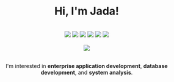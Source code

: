 <div align="center">
<h1>Hi, I'm Jada!</h1>

</br>

<img src="https://img.shields.io/badge/python-3670A0?style=for-the-badge&logo=python&logoColor=ffdd54">
<!-- <img src="https://img.shields.io/badge/html5-%23E34F26.svg?style=for-the-badge&logo=html5&logoColor=white"> -->
<!-- <img src="https://img.shields.io/badge/css3-%231572B6.svg?style=for-the-badge&logo=css3&logoColor=white"> -->
<!-- <img src="https://img.shields.io/badge/django-%23092E20.svg?style=for-the-badge&logo=django&logoColor=white"> -->
<img src="https://img.shields.io/badge/PLSQL-F80000?style=for-the-badge&logo=oracle&logoColor=black">
<img src="https://img.shields.io/badge/mysql-%2300f.svg?style=for-the-badge&logo=mysql&logoColor=white">
<img src="https://img.shields.io/badge/Oracle-F80000?style=for-the-badge&logo=oracle&logoColor=white">
<img src="https://img.shields.io/badge/Microsoft%20SQL%20Server-CC2927?style=for-the-badge&logo=microsoft%20sql%20server&logoColor=white">
<img src="https://img.shields.io/badge/Tableau-0176D3?style=for-the-badge&logo=tableau=fff">
<!-- <img src="https://img.shields.io/badge/Excel-168363?style=for-the-badge&logo=excel=fff"> -->

</br>
</br>

<img src="https://github-readme-stats.vercel.app/api?username=megaultraok&hide_title=true&show_icons=true&hide=issues,contribs&disable_animations=true">

</br>
</br>

<p>I'm interested in <strong>enterprise application development</strong>, <strong>database development</strong>, and <strong>system analysis</strong>.</p>
</div>
